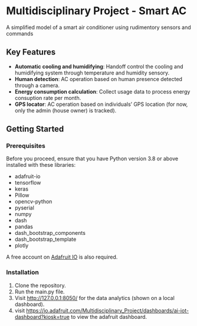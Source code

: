 # Multidisciplinary Project - Smart AC

A simplified model of a smart air conditioner using rudimentory sensors and commands

## Key Features

- **Automatic cooling and humidifying**: Handoff control the cooling and humidifying system through temperature and humidity
sensory.
- **Human detection**: AC operation based on human presence detected through a camera.
- **Energy consumption calculation**: Collect usage data to process energy consuption rate per month.
- **GPS locator**: AC operation based on individuals’ GPS location (for now, only the admin
(house owner) is tracked).

## Getting Started
### Prerequisites

Before you proceed, ensure that you have Python version 3.8 or above installed with these libraries:

- adafruit-io
- tensorflow
- keras
- Pillow
- opencv-python
- pyserial
- numpy
- dash
- pandas
- dash_bootstrap_components
- dash_bootstrap_template
- plotly 

A free account on [Adafruit IO](https://io.adafruit.com/) is also required.  

### Installation

1. Clone the repository.
2. Run the main.py file.
3. Visit http://127.0.0.1:8050/ for the data analytics (shown on a local dashboard).
4. visit https://io.adafruit.com/Multidisciplinary_Project/dashboards/ai-iot-dashboard?kiosk=true to view the adafruit dashboard.
